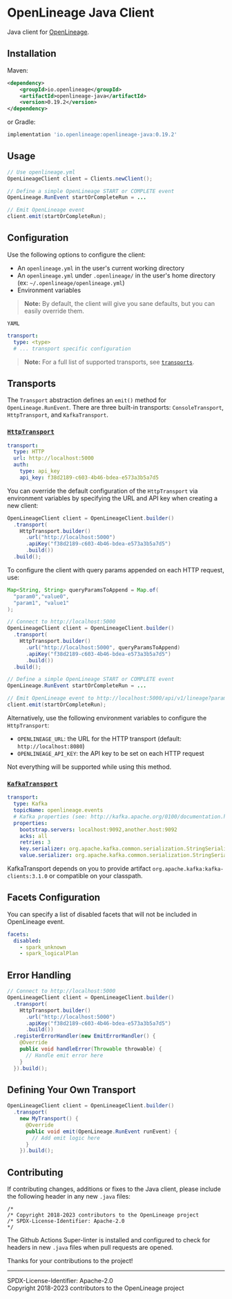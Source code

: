 # OpenLineage Java Client

Java client for [OpenLineage](https://openlineage.io).

## Installation

Maven:

```xml
<dependency>
    <groupId>io.openlineage</groupId>
    <artifactId>openlineage-java</artifactId>
    <version>0.19.2</version>
</dependency>
```

or Gradle:

```groovy
implementation 'io.openlineage:openlineage-java:0.19.2'
```

## Usage

```java
// Use openlineage.yml
OpenLineageClient client = Clients.newClient();

// Define a simple OpenLineage START or COMPLETE event
OpenLineage.RunEvent startOrCompleteRun = ...

// Emit OpenLineage event
client.emit(startOrCompleteRun);
```

## Configuration

Use the following options to configure the client:

* An `openlineage.yml` in the user's current working directory
* An `openlineage.yml` under `.openlineage/` in the user's home directory (ex: `~/.openlineage/openlineage.yml`)
* Environment variables

> **Note:** By default, the client will give you sane defaults, but you can easily override them.
>

`YAML`

```yaml
transport:
  type: <type>
  # ... transport specific configuration
```

> **Note:** For a full list of supported transports, see [`transports`](https://github.com/OpenLineage/OpenLineage/tree/main/client/java/src/main/java/io/openlineage/client/transports).

## Transports

The `Transport` abstraction defines an `emit()` method for   `OpenLineage.RunEvent`. There are three built-in transports: `ConsoleTransport`, `HttpTransport`, and `KafkaTransport`.

### [`HttpTransport`](https://github.com/OpenLineage/OpenLineage/tree/main/client/java/src/main/java/io/openlineage/client/transports/HttpTransport.java)

```yaml
transport:
  type: HTTP
  url: http://localhost:5000
  auth:
    type: api_key
    api_key: f38d2189-c603-4b46-bdea-e573a3b5a7d5
```

You can override the default configuration of the `HttpTransport` via environment variables by specifying the URL and API key when
creating a new client:

```java
OpenLineageClient client = OpenLineageClient.builder()
  .transport(
    HttpTransport.builder()
      .url("http://localhost:5000")
      .apiKey("f38d2189-c603-4b46-bdea-e573a3b5a7d5")
      .build())
  .build();
```

To configure the client with query params appended on each HTTP request, use:

```java
Map<String, String> queryParamsToAppend = Map.of(
  "param0","value0",
  "param1", "value1"
);

// Connect to http://localhost:5000
OpenLineageClient client = OpenLineageClient.builder()
  .transport(
    HttpTransport.builder()
      .url("http://localhost:5000", queryParamsToAppend)
      .apiKey("f38d2189-c603-4b46-bdea-e573a3b5a7d5")
      .build())
  .build();

// Define a simple OpenLineage START or COMPLETE event
OpenLineage.RunEvent startOrCompleteRun = ...

// Emit OpenLineage event to http://localhost:5000/api/v1/lineage?param0=value0&param1=value1
client.emit(startOrCompleteRun);
```

Alternatively, use the following environment variables to configure the `HttpTransport`:

* `OPENLINEAGE_URL`: the URL for the HTTP transport (default: `http://localhost:8080`)
* `OPENLINEAGE_API_KEY`: the API key to be set on each HTTP request

Not everything will be supported while using this method.

### [`KafkaTransport`](https://github.com/OpenLineage/OpenLineage/tree/main/client/java/src/main/java/io/openlineage/client/transports/KafkaTransport.java)

```yaml
transport:
  type: Kafka
  topicName: openlineage.events
  # Kafka properties (see: http://kafka.apache.org/0100/documentation.html#producerconfigs)
  properties:
    bootstrap.servers: localhost:9092,another.host:9092
    acks: all
    retries: 3
    key.serializer: org.apache.kafka.common.serialization.StringSerializer
    value.serializer: org.apache.kafka.common.serialization.StringSerializer
```

KafkaTransport depends on you to provide artifact `org.apache.kafka:kafka-clients:3.1.0` or compatible on your classpath.

## Facets Configuration

You can specify a list of disabled facets that will not be included in OpenLineage event. 

```yaml
facets:
  disabled: 
    - spark_unknown
    - spark_logicalPlan
```

## Error Handling

```java
// Connect to http://localhost:5000
OpenLineageClient client = OpenLineageClient.builder()
  .transport(
    HttpTransport.builder()
      .url("http://localhost:5000")
      .apiKey("f38d2189-c603-4b46-bdea-e573a3b5a7d5")
      .build())
  .registerErrorHandler(new EmitErrorHandler() {
    @Override
    public void handleError(Throwable throwable) {
      // Handle emit error here
    }
  }).build();
```

## Defining Your Own Transport

```java
OpenLineageClient client = OpenLineageClient.builder()
  .transport(
    new MyTransport() {
      @Override
      public void emit(OpenLineage.RunEvent runEvent) {
        // Add emit logic here
      }
    }).build();
```

## Contributing

If contributing changes, additions or fixes to the Java client, please include the following header in any new `.java` files:

```
/*
/* Copyright 2018-2023 contributors to the OpenLineage project
/* SPDX-License-Identifier: Apache-2.0 
*/
```

The Github Actions Super-linter is installed and configured to check for headers in new `.java` files when pull requests are opened.

Thanks for your contributions to the project!

----
SPDX-License-Identifier: Apache-2.0\
Copyright 2018-2023 contributors to the OpenLineage project